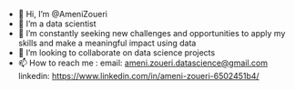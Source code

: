 - 👋 Hi, I’m @AmeniZoueri
- 👀 I’m a data scientist
- 🌱 I’m constantly seeking new  challenges and opportunities to apply my skills and make a meaningful impact using data
- 💞️ I’m looking to collaborate on data science projects
- 📫 How to reach me : email: ameni.zoueri.datascience@gmail.com
                      linkedin: https://www.linkedin.com/in/ameni-zoueri-6502451b4/


